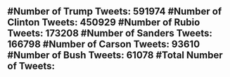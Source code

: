 #Number of Trump Tweets: 591974
#Number of Clinton Tweets: 450929
#Number of Rubio Tweets: 173208
#Number of Sanders Tweets: 166798
#Number of Carson Tweets: 93610
#Number of Bush Tweets: 61078
#Total Number of Tweets:  
---
